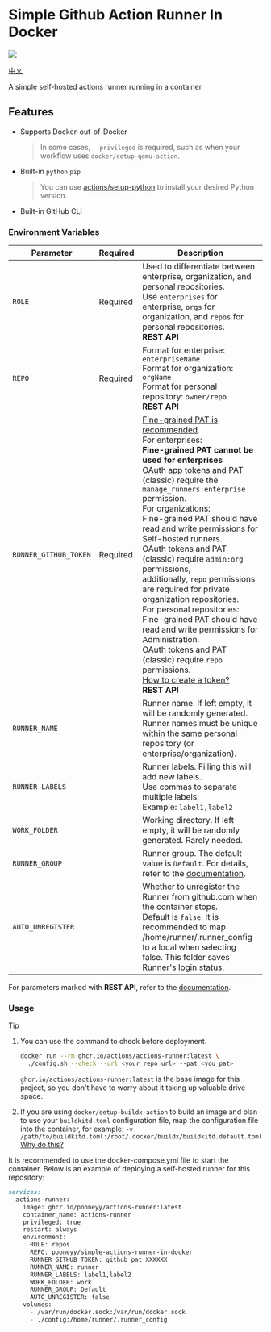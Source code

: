 # Simple Github Action Runner In Docker

![](http://fastly.jsdelivr.net/gh/actions/runner@main/docs/res/github-graph.png)

[中文](./README_zh-CN.md)

A simple self-hosted actions runner running in a container

## Features

- Supports Docker-out-of-Docker

  > In some cases, `--privileged` is required, such as when your workflow uses `docker/setup-qemu-action`.

- Built-in `python` `pip`

  > You can use [actions/setup-python](https://github.com/actions/setup-python) to install your desired Python version.

- Built-in GitHub CLI

### Environment Variables
| Parameter | Required | Description |
| --- | --- | --- |
| `ROLE` | Required | Used to differentiate between enterprise, organization, and personal repositories.<br />Use `enterprises` for enterprise, `orgs` for organization, and `repos` for personal repositories.<br />**REST API** |
| `REPO` | Required | Format for enterprise: `enterpriseName`<br />Format for organization: `orgName`<br />Format for personal repository: `owner/repo`<br />**REST API** |
| `RUNNER_GITHUB_TOKEN` | Required | [Fine-grained PAT is recommended](https://github.com/settings/personal-access-tokens/new).<br />For enterprises:<br />**Fine-grained PAT cannot be used for enterprises**<br />OAuth app tokens and PAT (classic) require the `manage_runners:enterprise` permission.<br />For organizations:<br />Fine-grained PAT should have read and write permissions for Self-hosted runners.<br />OAuth tokens and PAT (classic) require `admin:org` permissions,<br />additionally, `repo` permissions are required for private organization repositories.<br />For personal repositories:<br />Fine-grained PAT should have read and write permissions for Administration.<br />OAuth tokens and PAT (classic) require `repo` permissions.<br />[How to create a token?](https://docs.github.com/en/authentication/keeping-your-account-and-data-secure/managing-your-personal-access-tokens)<br />**REST API** |
| `RUNNER_NAME` | | Runner name. If left empty, it will be randomly generated.<br />Runner names must be unique within the same personal repository (or enterprise/organization). |
| `RUNNER_LABELS` | | Runner labels. Filling this will add new labels..<br />Use commas to separate multiple labels.<br />Example: `label1,label2` |
| `WORK_FOLDER` | | Working directory. If left empty, it will be randomly generated. Rarely needed. |
| `RUNNER_GROUP` | | Runner group. The default value is `Default`. For details, refer to the [documentation](https://docs.github.com/en/actions/how-tos/manage-runners/self-hosted-runners/manage-access). |
| `AUTO_UNREGISTER` | | Whether to unregister the Runner from github.com when the container stops. <br />Default is `false`. It is recommended to map /home/runner/.runner_config <br />to a local when selecting false. This folder saves Runner's login status. |

For parameters marked with **REST API**, refer to the [documentation](https://docs.github.com/en/enterprise-cloud@latest/rest/actions/self-hosted-runners?apiVersion=2022-11-28).

### Usage

> [!TIP]
>
> 1. You can use the command to check before deployment.
>
>     ```bash
>     docker run --rm ghcr.io/actions/actions-runner:latest \
>     	./config.sh --check --url <your_repo_url> --pat <you_pat>
>     ```
>
>     `ghcr.io/actions/actions-runner:latest` is the base image for this project, so you don't have to worry about it taking up valuable drive space.
>       
>       
>
>
> 2. If you are using `docker/setup-buildx-action` to build an image and plan to use your `buildkitd.toml` configuration file, map the configuration file into the container, for example: `-v /path/to/buildkitd.toml:/root/.docker/buildx/buildkitd.default.toml` [Why do this?](https://docs.docker.com/reference/cli/docker/buildx/create/#buildkitd-config)
>
> 

It is recommended to use the docker-compose.yml file to start the container. Below is an example of deploying a self-hosted runner for this repository:

```markdown
services:
  actions-runner:
    image: ghcr.io/pooneyy/actions-runner:latest
    container_name: actions-runner
    privileged: true
    restart: always
    environment:
      ROLE: repos
      REPO: pooneyy/simple-actions-runner-in-docker
      RUNNER_GITHUB_TOKEN: github_pat_XXXXXX
      RUNNER_NAME: runner
      RUNNER_LABELS: label1,label2
      WORK_FOLDER: work
      RUNNER_GROUP: Default
      AUTO_UNREGISTER: false
    volumes:
      - /var/run/docker.sock:/var/run/docker.sock
      - ./config:/home/runner/.runner_config
```
